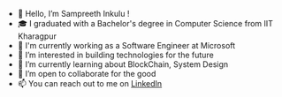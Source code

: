 - 👋 Hello, I’m Sampreeth Inkulu !
- 🎓 I graduated with a Bachelor's degree in Computer Science from IIT Kharagpur
- 🏢 I'm currently working as a Software Engineer at Microsoft
- 👀 I’m interested in building technologies for the future
- 🌱 I’m currently learning about BlockChain, System Design
- 💞️ I’m open to collaborate for the good
- 📫 You can reach out to me on [LinkedIn](https://www.linkedin.com/in/sampreeth-inkulu)

<!---
sampreeth-inkulu/sampreeth-inkulu is a ✨ special ✨ repository because its `README.md` (this file) appears on your GitHub profile.
You can click the Preview link to take a look at your changes.
--->
